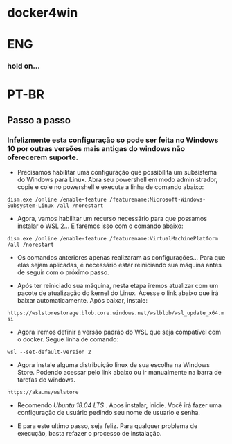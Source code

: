 # docker4win
# ENG
### hold on...




# PT-BR

## Passo a passo 

### Infelizmente esta configuração so pode ser feita no Windows 10 por outras versões mais antigas do windows não oferecerem suporte.

- Precisamos habilitar uma configuração que possibilita um subsistema do Windows para Linux. Abra seu powershell em modo administrador, copie e cole no powershell e execute a linha de comando abaixo:

``` dism.exe /online /enable-feature /featurename:Microsoft-Windows-Subsystem-Linux /all /norestart ```

 

- Agora, vamos habilitar um recurso necessário para que possamos instalar o WSL 2... E faremos isso com o comando abaixo:

``` dism.exe /online /enable-feature /featurename:VirtualMachinePlatform /all /norestart ```

 
- Os comandos anteriores apenas realizaram as configurações... Para que elas sejam aplicadas, é necessário estar reiniciando sua máquina antes de seguir com o próximo passo.

 
- Após ter reiniciado sua máquina, nesta etapa iremos atualizar com um pacote de atualização do kernel do Linux. Acesse o link abaixo que irá baixar automaticamente. Após baixar, instale:

 

```https://wslstorestorage.blob.core.windows.net/wslblob/wsl_update_x64.msi```

 
- Agora iremos definir a versão padrão do WSL que seja compatível com o docker. Segue linha de comando:

``` wsl --set-default-version 2 ```

- Agora instale alguma distribuição linux de sua escolha na Windows Store. Podendo acessar pelo link abaixo ou ir manualmente na barra de tarefas do windows.

```https://aka.ms/wslstore```

- Recomendo *Ubuntu 18.04 LTS* . Apos instalar, inicie. Você irá fazer uma configuração de usuário pedindo seu nome de usuario e senha.

- E para este ultimo passo, seja feliz. Para qualquer problema de execução, basta refazer o processo de instalação.
